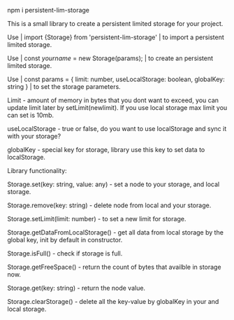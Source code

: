 npm i persistent-lim-storage

This is a small library to create a persistent limited storage for your project.

Use | import {Storage} from 'persistent-lim-storage' | to import a persistent limited storage.

Use | const *yourname* = new Storage(params); | to create an persistent limited storage. 

Use | const params = {
    limit: number,
    useLocalStorage: boolean,
    globalKey: string
} | to set the storage parameters.

Limit - amount of memory in bytes that you dont want to exceed, you can update limit later by setLimit(newlimit).
If you use local storage max limit you can set is 10mb.

useLocalStorage - true or false, do you want to use localStorage and sync it with your storage?

globalKey - special key for storage, library use this key to set data to localStorage.

Library functionality:
 
Storage.set(key: string, value: any) - set a node to your storage, and local storage.

Storage.remove(key: string) - delete node from local and your storage.

Storage.setLimit(limit: number) - to set a new limit for storage.

Storage.getDataFromLocalStorage() - get all data from local storage by the global key, init by default in constructor.

Storage.isFull() - check if storage is full.

Storage.getFreeSpace() - return the count of bytes that availble in storage now.

Storage.get(key: string) - return the node value.

Storage.clearStorage() - delete all the key-value by globalKey in your and local storage.
